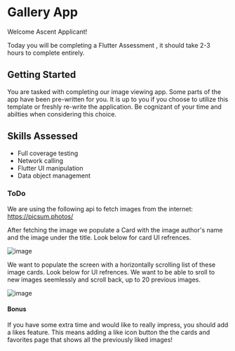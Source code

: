 # Gallery App
Welcome Ascent Applicant!

Today you will be completing a Flutter Assessment , it should take 2-3 hours to complete entirely.

## Getting Started
You are tasked with completing our image viewing app. Some parts of the app have been pre-written for you. It is up to you if you choose to utilize this template or freshly re-write the application.
Be cognizant of your time and abilties when considering this choice.

## Skills Assessed
- Full coverage testing
- Network calling
- Flutter UI manipulation
- Data object management

### ToDo

We are using the following api to fetch images from the internet: https://picsum.photos/

After fetching the image we populate a Card with the image author's name and the image under the title. Look below for card UI refrences.

![image](https://github.com/Dgolme1/flutter_app_gallery/assets/82067568/c753b943-07ac-44bf-8db2-8d0c345ecece)

We want to populate the screen with a horizontally scrolling list of these image cards. Look below for UI refrences.
We want to be able to sroll to new images seemlessly and scroll back, up to 20 previous images. 

![image](https://github.com/Dgolme1/flutter_app_gallery/assets/82067568/31014ae2-55c5-416b-aa88-5d6e7235a4ac)

#### Bonus
If you have some extra time and would like to really impress, you should add a likes feature. This means adding a like icon button the the cards and favorites page that shows all the previously liked images!
